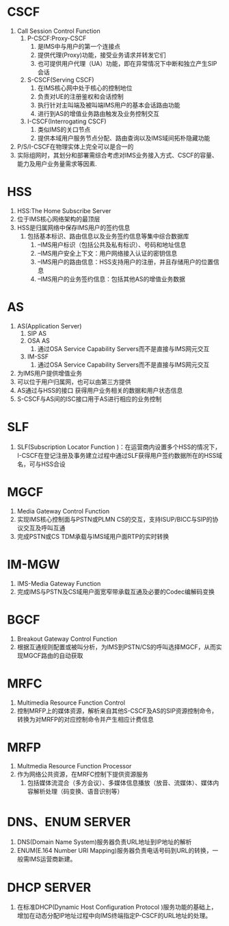 # CSCF

1. Call Session Control Function
   1. P-CSCF:Proxy-CSCF
      1. 是IMS中与用户的第一个连接点
      2. 提供代理(Proxy)功能，接受业务请求并转发它们
      3. 也可提供用户代理（UA）功能，即在异常情况下中断和独立产生SIP会话
   2. S-CSCF(Serving CSCF)
      1. 在IMS核心网中处于核心的控制地位
      2. 负责对UE的注册鉴权和会话控制
      3. 执行针对主叫端及被叫端IMS用户的基本会话路由功能
      4. 进行到AS的增值业务路由触发及业务控制交互
   3. I-CSCF(Interrogating CSCF)
      1. 类似IMS的关口节点
      2. 提供本域用户服务节点分配、路由查询以及IMS域间拓朴隐藏功能
2. P/S/I-CSCF在物理实体上完全可以是合一的
3. 实际组网时，其划分和部署需综合考虑对IMS业务接入方式、CSCF的容量、能力及用户业务量需求等因素.

# HSS

1. HSS:The Home Subscribe Server
2. 位于IMS核心网络架构的最顶层
3. HSS是归属网络中保存IMS用户的签约信息
   1. 包括基本标识、路由信息以及业务签约信息等集中综合数据库
      1. –IMS用户标识（包括公共及私有标识）、号码和地址信息
      2. –IMS用户安全上下文：用户网络接入认证的密钥信息
      3. –IMS用户的路由信息：HSS支持用户的注册，并且存储用户的位置信息
      4. –IMS用户的业务签约信息：包括其他AS的增值业务数据

# AS

1. AS(Application Server)
   1. SIP AS
   2. OSA AS
      1. 通过OSA Service Capability Servers而不是直接与IMS网元交互
   3. IM-SSF
      1. 通过OSA Service Capability Servers而不是直接与IMS网元交互
2. 为IMS用户提供增值业务
3. 可以位于用户归属网，也可以由第三方提供
4. AS通过与HSS的接口 获得用户业务相关的数据和用户状态信息
5. S-CSCF与AS间的ISC接口用于AS进行相应的业务控制

# SLF

1. SLF(Subscription Locator Function )：在运营商内设置多个HSS的情况下，I-CSCF在登记注册及事务建立过程中通过SLF获得用户签约数据所在的HSS域名，可与HSS合设

# MGCF

1. Media Gateway Control Function
2. 实现IMS核心控制面与PSTN或PLMN CS的交互，支持ISUP/BICC与SIP的协议交互及呼叫互通
3. 完成PSTN或CS TDM承载与IMS域用户面RTP的实时转换

# IM-MGW

1. IMS-Media Gateway Function
2. 完成IMS与PSTN及CS域用户面宽窄带承载互通及必要的Codec编解码变换

# BGCF

1. Breakout Gateway Control Function
2. 根据互通规则配置或被叫分析，为IMS到PSTN/CS的呼叫选择MGCF，从而实现MGCF路由的自动获取

# MRFC

1. Multimedia Resource Function Control
2. 控制MRFP上的媒体资源，解析来自其他S-CSCF及AS的SIP资源控制命令，转换为对MRFP的对应控制命令并产生相应计费信息

# MRFP

1. Multmedia Resource Function Processor
2. 作为网络公共资源，在MRFC控制下提供资源服务
   1. 包括媒体流混合（多方会议）、多媒体信息播放（放音、流媒体）、媒体内容解析处理（码变换、语音识别等）

# DNS、ENUM SERVER

1. DNS(Domain Name System)服务器负责URL地址到IP地址的解析
2. ENUM(E.164 Number URI Mapping)服务器负责电话号码到URL的转换，一般需IMS运营商新建。

# DHCP SERVER

1. 在标准DHCP(Dynamic Host Configuration Protocol )服务功能的基础上，增加在动态分配IP地址过程中向IMS终端指定P-CSCF的URL地址的处理。